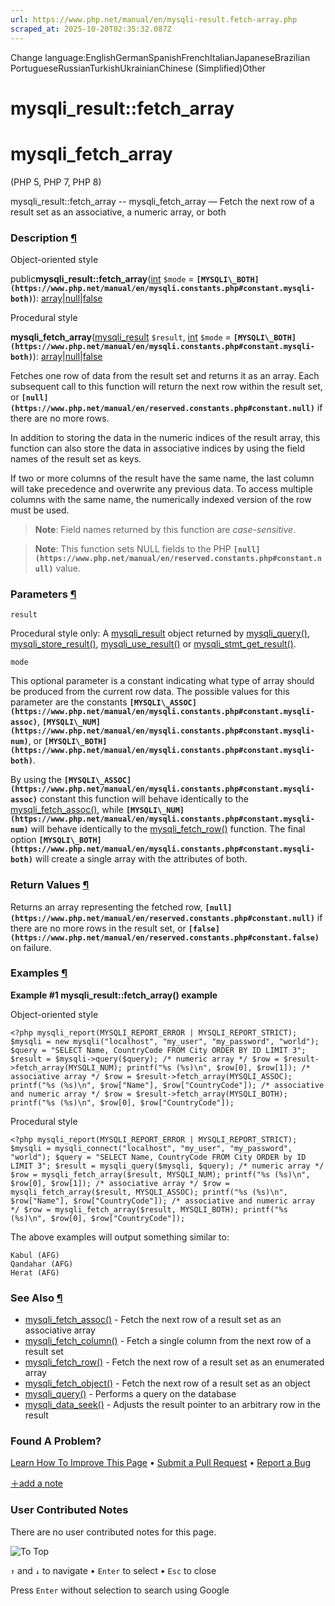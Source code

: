 ```yaml
---
url: https://www.php.net/manual/en/mysqli-result.fetch-array.php
scraped_at: 2025-10-20T02:35:32.087Z
---
```


Change language:EnglishGermanSpanishFrenchItalianJapaneseBrazilian PortugueseRussianTurkishUkrainianChinese (Simplified)Other

# mysqli\_result::fetch\_array

# mysqli\_fetch\_array

(PHP 5, PHP 7, PHP 8)

mysqli\_result::fetch\_array \-\- mysqli\_fetch\_array — Fetch the next row of a result set as an associative, a numeric array, or both

### Description [¶](https://www.php.net/manual/en/mysqli-result.fetch-array.php\#refsect1-mysqli-result.fetch-array-description)

Object-oriented style

public**mysqli\_result::fetch\_array**([int](https://www.php.net/manual/en/language.types.integer.php) `$mode` = **`[MYSQLI\_BOTH](https://www.php.net/manual/en/mysqli.constants.php#constant.mysqli-both)`**): [array](https://www.php.net/manual/en/language.types.array.php)\|[null](https://www.php.net/manual/en/language.types.null.php)\|[false](https://www.php.net/manual/en/language.types.singleton.php)

Procedural style

**mysqli\_fetch\_array**([mysqli\_result](https://www.php.net/manual/en/class.mysqli-result.php) `$result`, [int](https://www.php.net/manual/en/language.types.integer.php) `$mode` = **`[MYSQLI\_BOTH](https://www.php.net/manual/en/mysqli.constants.php#constant.mysqli-both)`**): [array](https://www.php.net/manual/en/language.types.array.php)\|[null](https://www.php.net/manual/en/language.types.null.php)\|[false](https://www.php.net/manual/en/language.types.singleton.php)

Fetches one row of data from the result set and returns it as an array.
Each subsequent call to this function will return the next row within the
result set, or **`[null](https://www.php.net/manual/en/reserved.constants.php#constant.null)`** if there are no more rows.


In addition to storing the data in the numeric indices of the result array,
this function can also store the data in associative indices
by using the field names of the result set as keys.


If two or more columns of the result have the same name, the last
column will take precedence and overwrite any previous data. To
access multiple columns with the same name, the numerically indexed
version of the row must be used.


> **Note**: Field names returned by this function
> are _case-sensitive_.

> **Note**: This function sets NULL fields to
> the PHP **`[null](https://www.php.net/manual/en/reserved.constants.php#constant.null)`** value.

### Parameters [¶](https://www.php.net/manual/en/mysqli-result.fetch-array.php\#refsect1-mysqli-result.fetch-array-parameters)

`result`

Procedural style only: A [mysqli\_result](https://www.php.net/manual/en/class.mysqli-result.php)
object returned by [mysqli\_query()](https://www.php.net/manual/en/mysqli.query.php), [mysqli\_store\_result()](https://www.php.net/manual/en/mysqli.store-result.php),
[mysqli\_use\_result()](https://www.php.net/manual/en/mysqli.use-result.php) or [mysqli\_stmt\_get\_result()](https://www.php.net/manual/en/mysqli-stmt.get-result.php).

`mode`

This optional parameter is a constant indicating what type of array
should be produced from the current row data. The possible values for
this parameter are the constants **`[MYSQLI\_ASSOC](https://www.php.net/manual/en/mysqli.constants.php#constant.mysqli-assoc)`**,
**`[MYSQLI\_NUM](https://www.php.net/manual/en/mysqli.constants.php#constant.mysqli-num)`**, or **`[MYSQLI\_BOTH](https://www.php.net/manual/en/mysqli.constants.php#constant.mysqli-both)`**.


By using the **`[MYSQLI\_ASSOC](https://www.php.net/manual/en/mysqli.constants.php#constant.mysqli-assoc)`** constant this function
will behave identically to the [mysqli\_fetch\_assoc()](https://www.php.net/manual/en/mysqli-result.fetch-assoc.php),
while **`[MYSQLI\_NUM](https://www.php.net/manual/en/mysqli.constants.php#constant.mysqli-num)`** will behave identically to the
[mysqli\_fetch\_row()](https://www.php.net/manual/en/mysqli-result.fetch-row.php) function. The final option
**`[MYSQLI\_BOTH](https://www.php.net/manual/en/mysqli.constants.php#constant.mysqli-both)`** will create a single array with the
attributes of both.


### Return Values [¶](https://www.php.net/manual/en/mysqli-result.fetch-array.php\#refsect1-mysqli-result.fetch-array-returnvalues)

Returns an array representing the fetched row, **`[null](https://www.php.net/manual/en/reserved.constants.php#constant.null)`** if there
are no more rows in the result set, or **`[false](https://www.php.net/manual/en/reserved.constants.php#constant.false)`** on failure.


### Examples [¶](https://www.php.net/manual/en/mysqli-result.fetch-array.php\#refsect1-mysqli-result.fetch-array-examples)

**Example #1 **mysqli\_result::fetch\_array()** example**

Object-oriented style

`<?php
mysqli_report(MYSQLI_REPORT_ERROR | MYSQLI_REPORT_STRICT);
$mysqli = new mysqli("localhost", "my_user", "my_password", "world");
$query = "SELECT Name, CountryCode FROM City ORDER BY ID LIMIT 3";
$result = $mysqli->query($query);
/* numeric array */
$row = $result->fetch_array(MYSQLI_NUM);
printf("%s (%s)\n", $row[0], $row[1]);
/* associative array */
$row = $result->fetch_array(MYSQLI_ASSOC);
printf("%s (%s)\n", $row["Name"], $row["CountryCode"]);
/* associative and numeric array */
$row = $result->fetch_array(MYSQLI_BOTH);
printf("%s (%s)\n", $row[0], $row["CountryCode"]);`

Procedural style

`<?php
mysqli_report(MYSQLI_REPORT_ERROR | MYSQLI_REPORT_STRICT);
$mysqli = mysqli_connect("localhost", "my_user", "my_password", "world");
$query = "SELECT Name, CountryCode FROM City ORDER by ID LIMIT 3";
$result = mysqli_query($mysqli, $query);
/* numeric array */
$row = mysqli_fetch_array($result, MYSQLI_NUM);
printf("%s (%s)\n", $row[0], $row[1]);
/* associative array */
$row = mysqli_fetch_array($result, MYSQLI_ASSOC);
printf("%s (%s)\n", $row["Name"], $row["CountryCode"]);
/* associative and numeric array */
$row = mysqli_fetch_array($result, MYSQLI_BOTH);
printf("%s (%s)\n", $row[0], $row["CountryCode"]);`

The above examples will output
something similar to:

```
Kabul (AFG)
Qandahar (AFG)
Herat (AFG)
```

### See Also [¶](https://www.php.net/manual/en/mysqli-result.fetch-array.php\#refsect1-mysqli-result.fetch-array-seealso)

- [mysqli\_fetch\_assoc()](https://www.php.net/manual/en/mysqli-result.fetch-assoc.php) \- Fetch the next row of a result set as an associative array
- [mysqli\_fetch\_column()](https://www.php.net/manual/en/mysqli-result.fetch-column.php) \- Fetch a single column from the next row of a result set
- [mysqli\_fetch\_row()](https://www.php.net/manual/en/mysqli-result.fetch-row.php) \- Fetch the next row of a result set as an enumerated array
- [mysqli\_fetch\_object()](https://www.php.net/manual/en/mysqli-result.fetch-object.php) \- Fetch the next row of a result set as an object
- [mysqli\_query()](https://www.php.net/manual/en/mysqli.query.php) \- Performs a query on the database
- [mysqli\_data\_seek()](https://www.php.net/manual/en/mysqli-result.data-seek.php) \- Adjusts the result pointer to an arbitrary row in the result

### Found A Problem?

[Learn How To Improve This Page](https://github.com/php/doc-base/blob/master/README.md "This will take you to our contribution guidelines on GitHub")
•
[Submit a Pull Request](https://github.com/php/doc-en/blob/master/reference/mysqli/mysqli_result/fetch-array.xml)
•
[Report a Bug](https://github.com/php/doc-en/issues/new?body=From%20manual%20page:%20https:%2F%2Fphp.net%2Fmysqli-result.fetch-array%0A%0A---)

[＋add a note](https://www.php.net/manual/add-note.php?sect=mysqli-result.fetch-array&repo=en&redirect=https://www.php.net/manual/en/mysqli-result.fetch-array.php)

### User Contributed Notes

There are no user contributed notes for this page.

![To Top](https://www.php.net/images/to-top@2x.png)

`↑` and `↓` to navigate •
`Enter` to select •
`Esc` to close


Press `Enter` without
selection to search using Google